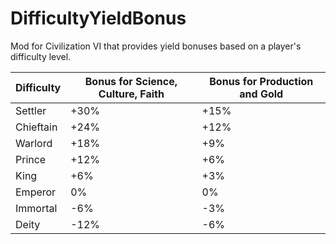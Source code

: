 # DifficultyYieldBonus
Mod for Civilization VI that provides yield bonuses based on a player's difficulty level.

| Difficulty | Bonus for Science, Culture, Faith | Bonus for Production and Gold
| ------------- | ------------- | ------------- |
| Settler  | +30%  | +15%  |
| Chieftain | +24%  | +12%  |
| Warlord | +18% | +9%  |
| Prince  | +12% | +6% |
| King  | +6%  | +3% |
| Emperor  | 0%  | 0% |
| Immortal | -6%  | -3%  |
| Deity | -12% | -6% |
